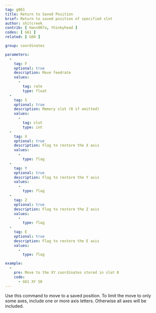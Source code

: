 ```yaml
---
tag: g061
title: Return to Saved Position
brief: Return to saved position of specified slot
author: shitcreek
contrib: [ Hans007a, thinkyhead ]
codes: [ G61 ]
related: [ G60 ]

group: coordinates

parameters:
  -
    tag: F
    optional: true
    description: Move feedrate
    values:
      -
        tag: rate
        type: float
  -
    tag: S
    optional: true
    description: Memory slot (0 if omitted)
    values:
      -
        tag: slot
        type: int
  -
    tag: X
    optional: true
    description: Flag to restore the X axis
    values:
      -
        type: flag
  -
    tag: Y
    optional: true
    description: Flag to restore the Y axis
    values:
      -
        type: flag
  -
    tag: Z
    optional: true
    description: Flag to restore the Z axis
    values:
      -
        type: flag
  -
    tag: E
    optional: true
    description: Flag to restore the E axis
    values:
      -
        type: flag

example:
  -
    pre: Move to the XY coordinates stored in slot 0
    code:
      - G61 XY S0
---
```


Use this command to move to a saved position. To limit the move to only some axes, include one or more axis letters. Otherwise all axes will be included.
